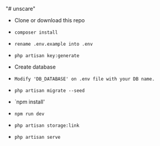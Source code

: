 "# unscare" 

-   Clone or download this repo
-   `composer install `
-   `rename .env.example into .env `
-   `php artisan key:generate`

-   Create database
-   `Modify 'DB_DATABASE' on .env file with your DB name.`
-   `php artisan migrate --seed`
-   `npm install'
-   `npm run dev`
-   `php artisan storage:link`
-   `php artisan serve `
